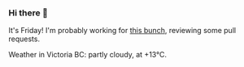 ### Hi there :wave:

It's Friday! I'm probably working for [this bunch](https://github.com/kohofinancial), reviewing some pull requests.

Weather in Victoria BC: partly cloudy, at +13°C.
